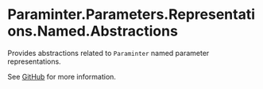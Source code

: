 # Paraminter.Parameters.Representations.Named.Abstractions

Provides abstractions related to `Paraminter` named parameter representations.

See [GitHub](https://github.com/Paraminter/Paraminter.Parameters.Representations.Named) for more information.